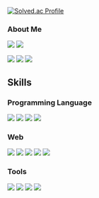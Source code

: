 
[![Solved.ac Profile](http://mazassumnida.wtf/api/v2/generate_badge?boj=ghdyd586)](https://solved.ac/ghdyd586)


<h3>About Me</h3>





<a><img src="https://i0.wp.com/innovationtoronto.com/wp-content/uploads/2022/07/Kookin-logo.png.pagespeed.ce_.bgnTSn72mh4.png?w=480&ssl=1"/></a>
<a><img src="https://wclo.us/files/teamlogos/medium/3211673225102.png"/></a>




<a href="https://www.instagram.com/yongthehuman/" target="_blank"><img src="https://img.shields.io/badge/yongthehuman-E4405F?style=for-the-badge&logo=Instagram&logoColor=white"/></a>
<a href="mailto:ghdyd586@gmail.com"><img src="https://img.shields.io/badge/ghdyd586@gmail.com-EA4335?style=for-the-badge&logo=Gmail&logoColor=white&link=mailto:ghdyd586@gmail.com"/></a>
<a href="https://open.spotify.com/user/33rn9ppd9jr47l5867o9i8uvf?si=48edbe72dab64cd4" target="_blank"><img src="https://img.shields.io/badge/Spotify-1DB954?style=for-the-badge&logo=Spotify&logoColor=white"/></a>



<h2>Skills</h2>
<h3>Programming Language</h3>
<a><img src="https://img.shields.io/badge/JAVA-007396?style=for-the-badge&logo=java&logoColor=white"></a>
<a><img src="https://img.shields.io/badge/C++-00599C?style=for-the-badge&logo=C++&logoColor=white"></a>
<a><img src="https://img.shields.io/badge/C-A8B9CC?style=for-the-badge&logo=C&logoColor=white"></a>
<a><img src="https://img.shields.io/badge/Python-3776AB?style=for-the-badge&logo=Python&logoColor=white"></a>


<h3>Web</h3>
<img src="https://img.shields.io/badge/HTML5-E34F26?style=for-the-badge&logo=HTML5&logoColor=white">
<img src="https://img.shields.io/badge/css3-1572B6?style=for-the-badge&logo=css3&logoColor=white">
<img src="https://img.shields.io/badge/JavaScript-F7DF1E?style=for-the-badge&logo=JavaScript&logoColor=white">
<img src="https://img.shields.io/badge/React-61DAFB?style=for-the-badge&logo=React&logoColor=white">
<img src="https://img.shields.io/badge/MySQL-4479A1?style=for-the-badge&logo=MySQL&logoColor=white">



<h3>Tools</h3>
<img src="https://img.shields.io/badge/Figma-F24E1E?style=for-the-badge&logo=Figma&logoColor=white">
<img src="https://img.shields.io/badge/Git-F05032?style=for-the-badge&logo=Git&logoColor=white">
<img src="https://img.shields.io/badge/VSCode-007ACC?style=for-the-badge&logo=Visual Studio Code&logoColor=white">
<img src="https://img.shields.io/badge/Lightroom-31A8FF?style=for-the-badge&logo=Adobe Lightroom&logoColor=white">






<!--
**ghdyd586/ghdyd586** is a ✨ _special_ ✨ repository because its `README.md` (this file) appears on your GitHub profile.

Here are some ideas to get you started:

- 🔭 I’m currently working on ...
- 🌱 I’m currently learning ...
- 👯 I’m looking to collaborate on ...
- 🤔 I’m looking for help with ...
- 💬 Ask me about ...
- 📫 How to reach me: ...
- 😄 Pronouns: ...
- ⚡ Fun fact: ...
-->
